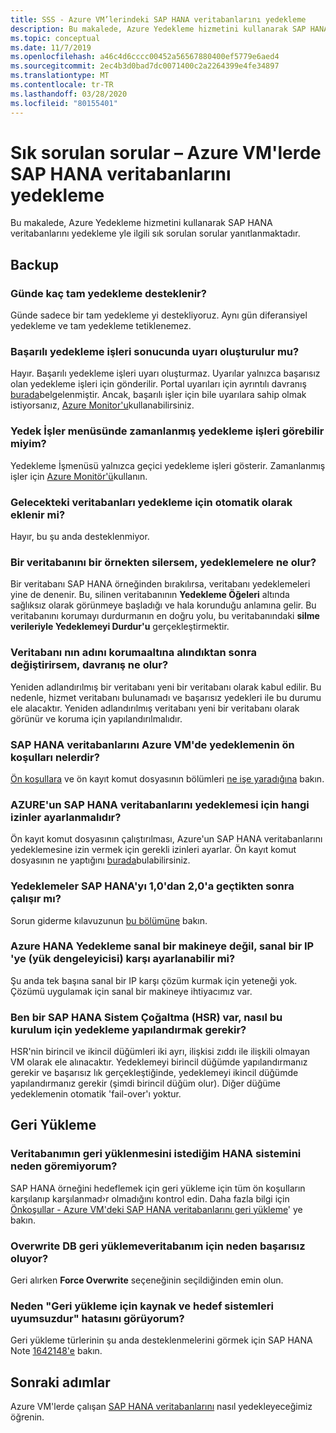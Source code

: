 ```yaml
---
title: SSS - Azure VM’lerindeki SAP HANA veritabanlarını yedekleme
description: Bu makalede, Azure Yedekleme hizmetini kullanarak SAP HANA veritabanlarını yedeklemeyle ilgili sık sorulan soruların yanıtlarını keşfedin.
ms.topic: conceptual
ms.date: 11/7/2019
ms.openlocfilehash: a46c4d6cccc00452a56567880400ef5779e6aed4
ms.sourcegitcommit: 2ec4b3d0bad7dc0071400c2a2264399e4fe34897
ms.translationtype: MT
ms.contentlocale: tr-TR
ms.lasthandoff: 03/28/2020
ms.locfileid: "80155401"
---
```

# <a name="frequently-asked-questions--back-up-sap-hana-databases-on-azure-vms"></a>Sık sorulan sorular – Azure VM'lerde SAP HANA veritabanlarını yedekleme

Bu makalede, Azure Yedekleme hizmetini kullanarak SAP HANA veritabanlarını yedekleme yle ilgili sık sorulan sorular yanıtlanmaktadır.

## <a name="backup"></a>Backup

### <a name="how-many-full-backups-are-supported-per-day"></a>Günde kaç tam yedekleme desteklenir?

Günde sadece bir tam yedekleme yi destekliyoruz. Aynı gün diferansiyel yedekleme ve tam yedekleme tetiklenemez.

### <a name="do-successful-backup-jobs-create-alerts"></a>Başarılı yedekleme işleri sonucunda uyarı oluşturulur mu?

Hayır. Başarılı yedekleme işleri uyarı oluşturmaz. Uyarılar yalnızca başarısız olan yedekleme işleri için gönderilir. Portal uyarıları için ayrıntılı davranış [burada](https://docs.microsoft.com/azure/backup/backup-azure-monitoring-built-in-monitor)belgelenmiştir. Ancak, başarılı işler için bile uyarılara sahip olmak istiyorsanız, [Azure Monitor'u](https://docs.microsoft.com/azure/backup/backup-azure-monitoring-use-azuremonitor)kullanabilirsiniz.

### <a name="can-i-see-scheduled-backup-jobs-in-the-backup-jobs-menu"></a>Yedek İşler menüsünde zamanlanmış yedekleme işleri görebilir miyim?

Yedekleme İşmenüsü yalnızca geçici yedekleme işleri gösterir. Zamanlanmış işler için [Azure Monitör'ü](https://docs.microsoft.com/azure/backup/backup-azure-monitoring-use-azuremonitor)kullanın.

### <a name="are-future-databases-automatically-added-for-backup"></a>Gelecekteki veritabanları yedekleme için otomatik olarak eklenir mi?

Hayır, bu şu anda desteklenmiyor.

### <a name="if-i-delete-a-database-from-an-instance-what-will-happen-to-the-backups"></a>Bir veritabanını bir örnekten silersem, yedeklemelere ne olur?

Bir veritabanı SAP HANA örneğinden bırakılırsa, veritabanı yedeklemeleri yine de denenir. Bu, silinen veritabanının **Yedekleme Öğeleri** altında sağlıksız olarak görünmeye başladığı ve hala korunduğu anlamına gelir.
Bu veritabanını korumayı durdurmanın en doğru yolu, bu veritabanındaki **silme verileriyle Yedeklemeyi Durdur'u** gerçekleştirmektir.

### <a name="if-i-change-the-name-of-the-database-after-it-has-been-protected-what-will-the-behavior-be"></a>Veritabanı nın adını korumaaltına alındıktan sonra değiştirirsem, davranış ne olur?

Yeniden adlandırılmış bir veritabanı yeni bir veritabanı olarak kabul edilir. Bu nedenle, hizmet veritabanı bulunamadı ve başarısız yedekleri ile bu durumu ele alacaktır. Yeniden adlandırılmış veritabanı yeni bir veritabanı olarak görünür ve koruma için yapılandırılmalıdır.

### <a name="what-are-the-prerequisites-to-back-up-sap-hana-databases-on-an-azure-vm"></a>SAP HANA veritabanlarını Azure VM'de yedeklemenin ön koşulları nelerdir?

[Ön koşullara](tutorial-backup-sap-hana-db.md#prerequisites) ve ön kayıt komut dosyasının bölümleri [ne işe yaradığına](tutorial-backup-sap-hana-db.md#what-the-pre-registration-script-does) bakın.

### <a name="what-permissions-should-be-set-for-azure-to-be-able-to-back-up-sap-hana-databases"></a>AZURE'un SAP HANA veritabanlarını yedeklemesi için hangi izinler ayarlanmalıdır?

Ön kayıt komut dosyasının çalıştırılması, Azure'un SAP HANA veritabanlarını yedeklemesine izin vermek için gerekli izinleri ayarlar. Ön kayıt komut dosyasının ne yaptığını [burada](tutorial-backup-sap-hana-db.md#what-the-pre-registration-script-does)bulabilirsiniz.

### <a name="will-backups-work-after-migrating-sap-hana-from-10-to-20"></a>Yedeklemeler SAP HANA'yı 1,0'dan 2,0'a geçtikten sonra çalışır mı?

Sorun giderme kılavuzunun [bu bölümüne](https://docs.microsoft.com/azure/backup/backup-azure-sap-hana-database-troubleshoot#upgrading-from-sap-hana-10-to-20) bakın.

### <a name="can-azure-hana-backup-be-set-up-against-a-virtual-ip-load-balancer-and-not-a-virtual-machine"></a>Azure HANA Yedekleme sanal bir makineye değil, sanal bir IP 'ye (yük dengeleyicisi) karşı ayarlanabilir mi?

Şu anda tek başına sanal bir IP karşı çözüm kurmak için yeteneği yok. Çözümü uygulamak için sanal bir makineye ihtiyacımız var.

### <a name="i-have-a-sap-hana-system-replication-hsr-how-should-i-configure-backup-for-this-setup"></a>Ben bir SAP HANA Sistem Çoğaltma (HSR) var, nasıl bu kurulum için yedekleme yapılandırmak gerekir?

HSR'nin birincil ve ikincil düğümleri iki ayrı, ilişkisi zıddı ile ilişkili olmayan VM olarak ele alınacaktır. Yedeklemeyi birincil düğümde yapılandırmanız gerekir ve başarısız lık gerçekleştiğinde, yedeklemeyi ikincil düğümde yapılandırmanız gerekir (şimdi birincil düğüm olur). Diğer düğüme yedeklemenin otomatik 'fail-over'ı yoktur.

## <a name="restore"></a>Geri Yükleme

### <a name="why-cant-i-see-the-hana-system-i-want-my-database-to-be-restored-to"></a>Veritabanımın geri yüklenmesini istediğim HANA sistemini neden göremiyorum?

SAP HANA örneğini hedeflemek için geri yükleme için tüm ön koşulların karşılanıp karşılanmad›r olmadığını kontrol edin. Daha fazla bilgi için [Önkoşullar - Azure VM'deki SAP HANA veritabanlarını geri yükleme](https://docs.microsoft.com/azure/backup/sap-hana-db-restore#prerequisites)' ye bakın.

### <a name="why-is-the-overwrite-db-restore-failing-for-my-database"></a>Overwrite DB geri yüklemeveritabanım için neden başarısız oluyor?

Geri alırken **Force Overwrite** seçeneğinin seçildiğinden emin olun.

### <a name="why-do-i-see-the-source-and-target-systems-for-restore-are-incompatible-error"></a>Neden "Geri yükleme için kaynak ve hedef sistemleri uyumsuzdur" hatasını görüyorum?

Geri yükleme türlerinin şu anda desteklenmelerini görmek için SAP HANA Note [1642148'e](https://launchpad.support.sap.com/#/notes/1642148) bakın.

## <a name="next-steps"></a>Sonraki adımlar

Azure VM'lerde çalışan [SAP HANA veritabanlarını](https://docs.microsoft.com/azure/backup/backup-azure-sap-hana-database) nasıl yedekleyeceğimiz öğrenin.
